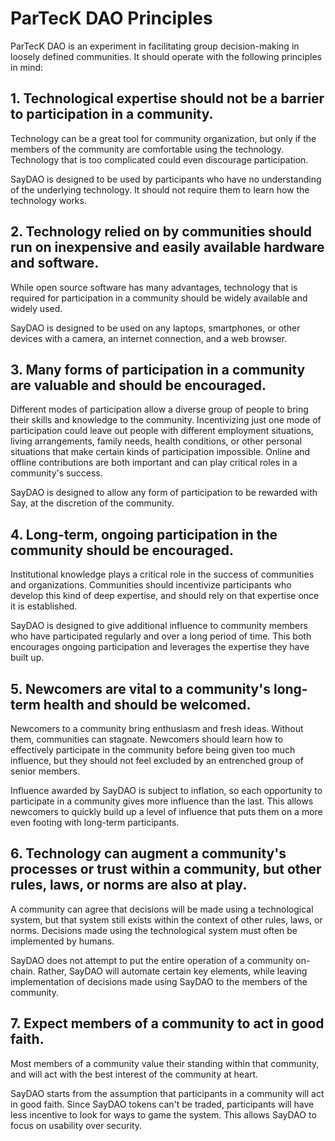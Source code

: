 # ParTecK DAO Principles
ParTecK DAO is an experiment in facilitating group decision-making in loosely defined communities. It should operate with the following principles in mind:

## 1. Technological expertise should not be a barrier to participation in a community.
Technology can be a great tool for community organization, but only if the members of the community are comfortable using the technology. Technology that is too complicated could even discourage participation.

SayDAO is designed to be used by participants who have no understanding of the underlying technology. It should not require them to learn how the technology works.

## 2. Technology relied on by communities should run on inexpensive and easily available hardware and software.
While open source software has many advantages, technology that is required for participation in a community should be widely available and widely used.

SayDAO is designed to be used on any laptops, smartphones, or other devices with a camera, an internet connection, and a web browser.

## 3. Many forms of participation in a community are valuable and should be encouraged.
Different modes of participation allow a diverse group of people to bring their skills and knowledge to the community. Incentivizing just one mode of participation could leave out people with different employment situations, living arrangements, family needs, health conditions, or other personal situations that make certain kinds of participation impossible. Online and offline contributions are both important and can play critical roles in a community's success.

SayDAO is designed to allow any form of participation to be rewarded with Say, at the discretion of the community.

## 4. Long-term, ongoing participation in the community should be encouraged.
Institutional knowledge plays a critical role in the success of communities and organizations. Communities should incentivize participants who develop this kind of deep expertise, and should rely on that expertise once it is established.

SayDAO is designed to give additional influence to community members who have participated regularly and over a long period of time. This both encourages ongoing participation and leverages the expertise they have built up.

## 5. Newcomers are vital to a community's long-term health and should be welcomed.
Newcomers to a community bring enthusiasm and fresh ideas. Without them, communities can stagnate. Newcomers should learn how to effectively participate in the community before being given too much influence, but they should not feel excluded by an entrenched group of senior members.

Influence awarded by SayDAO is subject to inflation, so each opportunity to participate in a community gives more influence than the last. This allows newcomers to quickly build up a level of influence that puts them on a more even footing with long-term participants.

## 6. Technology can augment a community's processes or trust within a community, but other rules, laws, or norms are also at play.
A community can agree that decisions will be made using a technological system, but that system still exists within the context of other rules, laws, or norms. Decisions made using the technological system must often be implemented by humans.

SayDAO does not attempt to put the entire operation of a community on-chain. Rather, SayDAO will automate certain key elements, while leaving implementation of decisions made using SayDAO to the members of the community.

## 7. Expect members of a community to act in good faith.
Most members of a community value their standing within that community, and will act with the best interest of the community at heart.

SayDAO starts from the assumption that participants in a community will act in good faith. Since SayDAO tokens can't be traded, participants will have less incentive to look for ways to game the system. This allows SayDAO to focus on usability over security.
